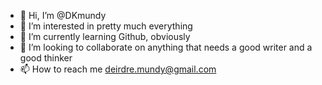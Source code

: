- 👋 Hi, I’m @DKmundy
- 👀 I’m interested in pretty much everything
- 🌱 I’m currently learning Github, obviously
- 💞️ I’m looking to collaborate on anything that needs a good writer and a good thinker
- 📫 How to reach me deirdre.mundy@gmail.com

<!---
DKmundy/DKmundy is a ✨ special ✨ repository because its `README.md` (this file) appears on your GitHub profile.
You can click the Preview link to take a look at your changes.
--->
